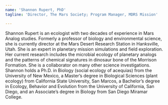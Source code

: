```yaml
---
name: 'Shannon Rupert, PhD'
tagline: 'Director, The Mars Society; Program Manager, MDRS Mission'

---
```


Shannon Rupert is an ecologist with two decades of experience in Mars
Analog studies.  Formerly a professor of biology and environmental
science, she is currently director at the Mars Desert Research Station
in Hanksville, Utah. She is an expert in planetary mission simulations
and field exploration. Her current research includes the microbial
ecology of planetary analogs and the patterns of chemical signatures
in dinosaur bone of the Morrison Formation.  She is a collaborator on
many other science investigations.  Shannon holds a Ph.D. in Biology
(social ecology of acequias) from the University of New Mexico, a
Master’s degree in Biological Sciences (plant ecology) from California
State University, San Marcos, a Bachelor’s degree in Ecology, Behavior
and Evolution from the University of California, San Diego, and an
Associate’s degree in Biology from San Diego Miramar College.
